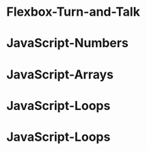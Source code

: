 # Flexbox-Turn-and-Talk
# JavaScript-Numbers
# JavaScript-Arrays
# JavaScript-Loops
# JavaScript-Loops
